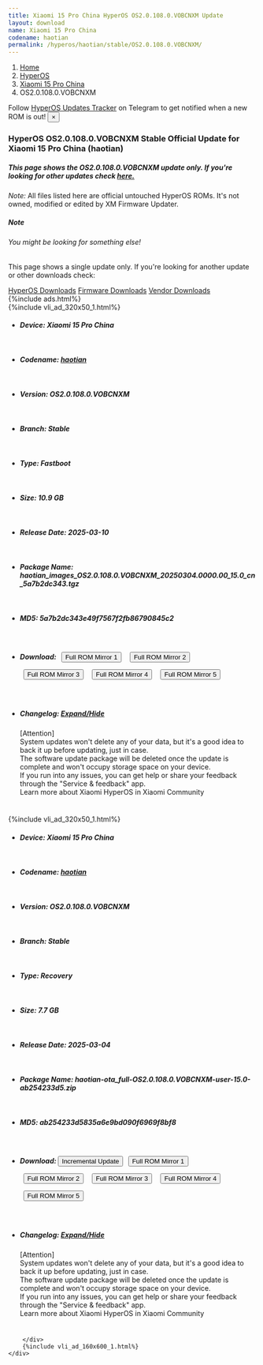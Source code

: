 ```yaml
---
title: Xiaomi 15 Pro China HyperOS OS2.0.108.0.VOBCNXM Update
layout: download
name: Xiaomi 15 Pro China
codename: haotian
permalink: /hyperos/haotian/stable/OS2.0.108.0.VOBCNXM/
---
```

<nav aria-label="breadcrumb">
    <ol class="breadcrumb">
        <li class="breadcrumb-item"><a href="/">Home</a></li>
        <li class="breadcrumb-item"><a href="/hyperos/">HyperOS</a></li>
        <li class="breadcrumb-item"><a href="/hyperos/haotian/">Xiaomi 15 Pro China</a></li>
        <li class="breadcrumb-item active" aria-current="page">OS2.0.108.0.VOBCNXM</li>
    </ol>
</nav>
<div class="alert alert-primary alert-dismissible fade show" role="alert">
    Follow <a href="https://t.me/MIUIUpdatesTracker" class="alert-link">HyperOS Updates Tracker</a> on Telegram to get
    notified when a new ROM is out!
    <button type="button" class="close" data-dismiss="alert" aria-label="Close">
        <span aria-hidden="true">&times;</span>
    </button>
</div>
<div class="col-12 mx-auto">
    <h3 class="title bg-light p-2 rounded">HyperOS OS2.0.108.0.VOBCNXM Stable Official Update for Xiaomi 15 Pro China (haotian)</h3>
    <h5>This page shows the OS2.0.108.0.VOBCNXM update only. If you're looking for other updates check
        <a href="/hyperos/haotian/">here.</a></h5>
    <p><i>Note: </i>All files listed here are official untouched HyperOS ROMs.
        It's not owned, modified or edited by XM Firmware Updater.</p>
    <div class="card">
        <div class="card-body">
            <h5 class="card-title">Note</h5>
            <h6 class="card-subtitle mb-2 text-muted">You might be looking for something else!</h6>
            <p class="card-text">This page shows a single update only.
                If you're looking for another update or other downloads check:</p>
            <a href="/hyperos/" class="card-link">HyperOS Downloads</a>
            <a href="/firmware/" class="card-link">Firmware Downloads</a>
            <a href="/vendor/" class="card-link">Vendor Downloads</a>
        </div>
    </div>
    {%include ads.html%}
    <div class="row justify-content-center">
        <div class="col-10" id="downloads">
                    <div class="card card-body">
            {%include vli_ad_320x50_1.html%}
            <ul class="list-unstyled">
                <li style="padding-bottom: 10px;">
                    <h5><b>Device: </b>Xiaomi 15 Pro China</h5>
                </li>
                <li style="padding-bottom: 10px;">
                    <h5><b>Codename: </b> <a href="/hyperos/haotian/" target="_blank">haotian</a> </h5>
                </li>
                <li style="padding-bottom: 10px;">
                    <h5><b>Version: </b>OS2.0.108.0.VOBCNXM</h5>
                </li>
                <li style="padding-bottom: 10px;">
                    <h5><b>Branch: </b>Stable</h5>
                </li>
                <li style="padding-bottom: 10px;">
                    <h5><b>Type: </b>Fastboot</h5>
                </li>
                <li style="padding-bottom: 10px;">
                    <h5><b>Size: </b>10.9 GB</h5>
                </li>
                <li style="padding-bottom: 10px;">
                    <h5><b>Release Date: </b>2025-03-10</h5>
                </li>
                <li style="padding-bottom: 10px;">
                    <h5><b>Package Name: </b><span id="filename" class="text-dark">haotian_images_OS2.0.108.0.VOBCNXM_20250304.0000.00_15.0_cn_5a7b2dc343.tgz</span></h5>
                </li>
                <li style="padding-bottom: 10px;">
                    <h5><b>MD5: </b><span id="md5" class="text-muted">5a7b2dc343e49f7567f2fb86790845c2</span></h5>
                </li>
                <li style="padding-bottom: 10px;">
                    <h5><b>Download: </b> <button type="button" id="download" class="btn btn-primary" style="margin: 7px;" onclick="window.open('https://cdnorg.d.miui.com/OS2.0.108.0.VOBCNXM/haotian_images_OS2.0.108.0.VOBCNXM_20250304.0000.00_15.0_cn_5a7b2dc343.tgz', '_blank');"><i class="fa fa-download"></i> Full ROM Mirror 1</button> <button type="button" id="download" class="btn btn-primary" style="margin: 7px;" onclick="window.open('https://bkt-sgp-miui-ota-update-alisgp.oss-ap-southeast-1.aliyuncs.com/OS2.0.108.0.VOBCNXM/haotian_images_OS2.0.108.0.VOBCNXM_20250304.0000.00_15.0_cn_5a7b2dc343.tgz', '_blank');"><i class="fa fa-download"></i> Full ROM Mirror 2</button> <button type="button" id="download" class="btn btn-primary" style="margin: 7px;" onclick="window.open('https://bn.d.miui.com/OS2.0.108.0.VOBCNXM/haotian_images_OS2.0.108.0.VOBCNXM_20250304.0000.00_15.0_cn_5a7b2dc343.tgz', '_blank');"><i class="fa fa-download"></i> Full ROM Mirror 3</button> <button type="button" id="download" class="btn btn-primary" style="margin: 7px;" onclick="window.open('https://bigota.d.miui.com/OS2.0.108.0.VOBCNXM/haotian_images_OS2.0.108.0.VOBCNXM_20250304.0000.00_15.0_cn_5a7b2dc343.tgz', '_blank');"><i class="fa fa-download"></i> Full ROM Mirror 4</button> <button type="button" id="download" class="btn btn-primary" style="margin: 7px;" onclick="window.open('https://hugeota.d.miui.com/OS2.0.108.0.VOBCNXM/haotian_images_OS2.0.108.0.VOBCNXM_20250304.0000.00_15.0_cn_5a7b2dc343.tgz', '_blank');"><i class="fa fa-download"></i> Full ROM Mirror 5</button></h5>
                </li>
                <li style="padding-bottom: 10px;">
                    <h5><b>Changelog: </b><a href="#haotian_1_changelog" data-toggle="collapse" role="button"
                            aria-expanded="false" aria-controls="haotian_1_changelog"> <i class="fa fa-arrow-down"
                                aria-hidden="true"></i> Expand/Hide</a></h5>
                    <div class="collapse" id="haotian_1_changelog">
                        <p id="changelog_text">[Attention]<br>System updates won't delete any of your data, but it's a good idea to back it up before updating, just in case.<br>The software update package will be deleted once the update is complete and won't occupy storage space on your device.<br>If you run into any issues, you can get help or share your feedback through the "Service & feedback" app.<br>Learn more about Xiaomi HyperOS in Xiaomi Community</p>
                    </div>
                </li>
            </ul>
        </div>
        <div class="card card-body">
            {%include vli_ad_320x50_1.html%}
            <ul class="list-unstyled">
                <li style="padding-bottom: 10px;">
                    <h5><b>Device: </b>Xiaomi 15 Pro China</h5>
                </li>
                <li style="padding-bottom: 10px;">
                    <h5><b>Codename: </b> <a href="/hyperos/haotian/" target="_blank">haotian</a> </h5>
                </li>
                <li style="padding-bottom: 10px;">
                    <h5><b>Version: </b>OS2.0.108.0.VOBCNXM</h5>
                </li>
                <li style="padding-bottom: 10px;">
                    <h5><b>Branch: </b>Stable</h5>
                </li>
                <li style="padding-bottom: 10px;">
                    <h5><b>Type: </b>Recovery</h5>
                </li>
                <li style="padding-bottom: 10px;">
                    <h5><b>Size: </b>7.7 GB</h5>
                </li>
                <li style="padding-bottom: 10px;">
                    <h5><b>Release Date: </b>2025-03-04</h5>
                </li>
                <li style="padding-bottom: 10px;">
                    <h5><b>Package Name: </b><span id="filename" class="text-dark">haotian-ota_full-OS2.0.108.0.VOBCNXM-user-15.0-ab254233d5.zip</span></h5>
                </li>
                <li style="padding-bottom: 10px;">
                    <h5><b>MD5: </b><span id="md5" class="text-muted">ab254233d5835a6e9bd090f6969f8bf8</span></h5>
                </li>
                <li style="padding-bottom: 10px;">
                    <h5><b>Download: </b><button type="button" id="incremental_download" class="btn btn-warning" onclick="window.open('https://bigota.d.miui.com/OS2.0.108.0.VOBCNXM/haotian-ota_incremental-OS2.0.107.0.VOBCNXM-OS2.0.108.0.VOBCNXM-user-15.0-bd55616123.zip', '_blank');"><i class="fa fa-download"></i> Incremental Update</button> <button type="button" id="download" class="btn btn-primary" style="margin: 7px;" onclick="window.open('https://cdnorg.d.miui.com/OS2.0.108.0.VOBCNXM/haotian-ota_full-OS2.0.108.0.VOBCNXM-user-15.0-ab254233d5.zip', '_blank');"><i class="fa fa-download"></i> Full ROM Mirror 1</button> <button type="button" id="download" class="btn btn-primary" style="margin: 7px;" onclick="window.open('https://bkt-sgp-miui-ota-update-alisgp.oss-ap-southeast-1.aliyuncs.com/OS2.0.108.0.VOBCNXM/haotian-ota_full-OS2.0.108.0.VOBCNXM-user-15.0-ab254233d5.zip', '_blank');"><i class="fa fa-download"></i> Full ROM Mirror 2</button> <button type="button" id="download" class="btn btn-primary" style="margin: 7px;" onclick="window.open('https://bn.d.miui.com/OS2.0.108.0.VOBCNXM/haotian-ota_full-OS2.0.108.0.VOBCNXM-user-15.0-ab254233d5.zip', '_blank');"><i class="fa fa-download"></i> Full ROM Mirror 3</button> <button type="button" id="download" class="btn btn-primary" style="margin: 7px;" onclick="window.open('https://bigota.d.miui.com/OS2.0.108.0.VOBCNXM/haotian-ota_full-OS2.0.108.0.VOBCNXM-user-15.0-ab254233d5.zip', '_blank');"><i class="fa fa-download"></i> Full ROM Mirror 4</button> <button type="button" id="download" class="btn btn-primary" style="margin: 7px;" onclick="window.open('https://hugeota.d.miui.com/OS2.0.108.0.VOBCNXM/haotian-ota_full-OS2.0.108.0.VOBCNXM-user-15.0-ab254233d5.zip', '_blank');"><i class="fa fa-download"></i> Full ROM Mirror 5</button></h5>
                </li>
                <li style="padding-bottom: 10px;">
                    <h5><b>Changelog: </b><a href="#haotian_2_changelog" data-toggle="collapse" role="button"
                            aria-expanded="false" aria-controls="haotian_2_changelog"> <i class="fa fa-arrow-down"
                                aria-hidden="true"></i> Expand/Hide</a></h5>
                    <div class="collapse" id="haotian_2_changelog">
                        <p id="changelog_text">[Attention]<br>System updates won't delete any of your data, but it's a good idea to back it up before updating, just in case.<br>The software update package will be deleted once the update is complete and won't occupy storage space on your device.<br>If you run into any issues, you can get help or share your feedback through the "Service & feedback" app.<br>Learn more about Xiaomi HyperOS in Xiaomi Community</p>
                    </div>
                </li>
            </ul>
        </div>

        </div>
        {%include vli_ad_160x600_1.html%}
    </div>
</div>
